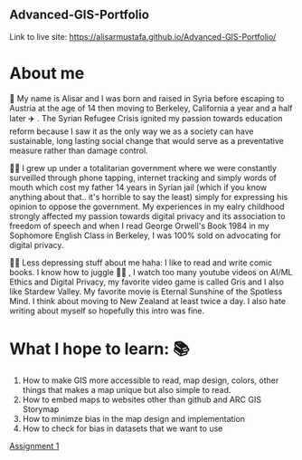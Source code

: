 ## Advanced-GIS-Portfolio
Link to live site: https://alisarmustafa.github.io/Advanced-GIS-Portfolio/

# About me 
:wave: My name is Alisar and I was born and raised in Syria before escaping to Austria at the age of 14 then moving to Berkeley, California a year and a half later :airplane: . The Syrian Refugee Crisis ignited my passion towards education reform because I saw it as the only way we as a society can have sustainable, long lasting social change that would serve as a preventative measure rather than damage control. 

:female_detective: I grew up under a totalitarian government where we were constantly surveilled through phone tapping, internet tracking and simply words of mouth which cost my father 14 years in Syrian jail (which if you know anything about that.. it's horrible to say the least) simply for expressing his opinion to oppose the government. My experiences in my ealry childhood strongly affected my passion towards digital privacy and its association to freedom of speech and when I read George Orwell's Book 1984 in my Sophomore English Class in Berkeley, I was 100% sold on advocating for digital privacy. 

:artist: Less depressing stuff about me haha: I like to read and write comic books. I know how to juggle :woman_juggling: , I watch too many youtube videos on AI/ML Ethics and Digital Privacy, my favorite video game is called Gris and I also like Stardew Valley. My favorite movie is Eternal Sunshine of the Spotless Mind. I think about moving to New Zealand at least twice a day. I also hate writing about myself so hopefully this intro was fine. 

# What I hope to learn: :books:
1. How to make GIS more accessible to read, map design, colors, other things that makes a map unique but also simple to read. 
2. How to embed maps to websites other than github and ARC GIS Storymap
3. How to minimze bias in the map design and implementation
4. How to check for bias in datasets that we want to use 



[Assignment 1](Assignment_1.md)






